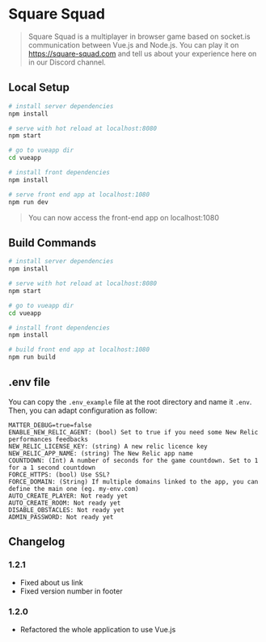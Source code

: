 # Square Squad

> Square Squad is a multiplayer in browser game based on socket.is communication between Vue.js and Node.js. You can play it on https://square-squad.com and tell us about your experience here on in our Discord channel.

## Local Setup

```bash
# install server dependencies
npm install

# serve with hot reload at localhost:8080
npm start

# go to vueapp dir
cd vueapp

# install front dependencies
npm install

# serve front end app at localhost:1080
npm run dev

```

> You can now access the front-end app on localhost:1080

## Build Commands

```bash
# install server dependencies
npm install

# serve with hot reload at localhost:8080
npm start

# go to vueapp dir
cd vueapp

# install front dependencies
npm install

# build front end app at localhost:1080
npm run build

```

## .env file

You can copy the `.env_example` file at the root directory and name it `.env`. Then, you can adapt configuration as follow:

```
MATTER_DEBUG=true=false
ENABLE_NEW_RELIC_AGENT: (bool) Set to true if you need some New Relic performances feedbacks
NEW_RELIC_LICENSE_KEY: (string) A new relic licence key
NEW_RELIC_APP_NAME: (string) The New Relic app name
COUNTDOWN: (Int) A number of seconds for the game countdown. Set to 1 for a 1 second countdown
FORCE_HTTPS: (bool) Use SSL?
FORCE_DOMAIN: (String) If multiple domains linked to the app, you can define the main one (eg. my-env.com)
AUTO_CREATE_PLAYER: Not ready yet
AUTO_CREATE_ROOM: Not ready yet
DISABLE_OBSTACLES: Not ready yet
ADMIN_PASSWORD: Not ready yet
```

## Changelog

### 1.2.1

- Fixed about us link
- Fixed version number in footer

### 1.2.0

- Refactored the whole application to use Vue.js
